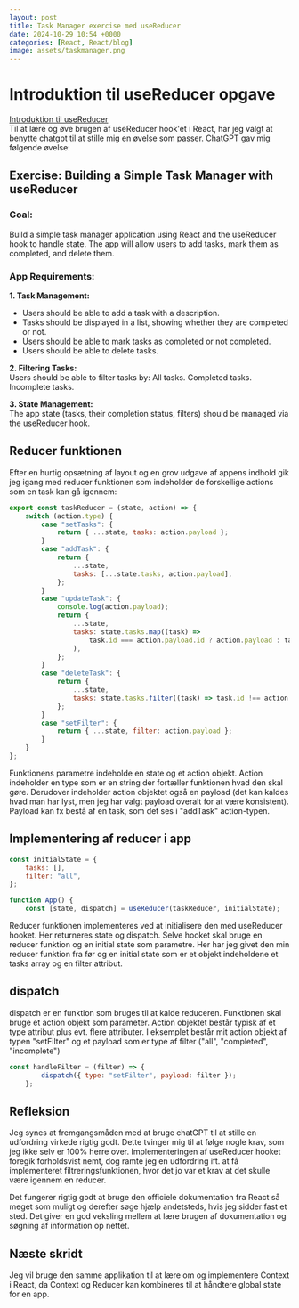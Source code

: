 ```yaml
---
layout: post
title: Task Manager exercise med useReducer
date: 2024-10-29 10:54 +0000
categories: [React, React/blog]
image: assets/taskmanager.png
---
```


# Introduktion til useReducer opgave

[Introduktion til useReducer](../useReducer)  
Til at lære og øve brugen af useReducer hook'et i React, har jeg valgt at benytte chatgpt til at stille mig en øvelse som passer.
ChatGPT gav mig følgende øvelse:

## Exercise: Building a Simple Task Manager with useReducer
### Goal:
Build a simple task manager application using React and the useReducer hook to handle state. The app will allow users to add tasks, mark them as completed, and delete them.

### App Requirements:
**1. Task Management:**  
- Users should be able to add a task with a description.  
- Tasks should be displayed in a list, showing whether they are completed or not.  
- Users should be able to mark tasks as completed or not completed.  
- Users should be able to delete tasks.    

**2. Filtering Tasks:**  
Users should be able to filter tasks by:
All tasks.
Completed tasks.
Incomplete tasks.  

**3. State Management:**  
The app state (tasks, their completion status, filters) should be managed via the useReducer hook.

## Reducer funktionen
Efter en hurtig opsætning af layout og en grov udgave af appens indhold gik jeg igang med reducer funktionen som indeholder de forskellige actions som en task kan gå igennem:

``` jsx
export const taskReducer = (state, action) => {
	switch (action.type) {
		case "setTasks": {
			return { ...state, tasks: action.payload };
		}
		case "addTask": {
			return {
				...state,
				tasks: [...state.tasks, action.payload],
			};
		}
		case "updateTask": {
			console.log(action.payload);
			return {
				...state,
				tasks: state.tasks.map((task) =>
					task.id === action.payload.id ? action.payload : task
				),
			};
		}
		case "deleteTask": {
			return {
				...state,
				tasks: state.tasks.filter((task) => task.id !== action.payload),
			};
		}
		case "setFilter": {
			return { ...state, filter: action.payload };
		}
	}
};
```
Funktionens parametre indeholde en state og et action objekt. Action indeholder en type som er en string der fortæller funktionen hvad den skal gøre. Derudover indeholder action objektet også en payload (det kan kaldes hvad man har lyst, men jeg har valgt payload overalt for at være konsistent). Payload kan fx bestå af en task, som det ses i "addTask" action-typen.

## Implementering af reducer i app
``` jsx
const initialState = {
	tasks: [],
	filter: "all",
};

function App() {
	const [state, dispatch] = useReducer(taskReducer, initialState);
```
Reducer funktionen implementeres ved at initialisere den med useReducer hooket. Her returneres state og dispatch. Selve hooket skal bruge en reducer funktion og en initial state som parametre. Her har jeg givet den min reducer funktion fra før og en initial state som er et objekt indeholdene et tasks array og en filter attribut.

## dispatch
dispatch er en funktion som bruges til at kalde reduceren. Funktionen skal bruge et action objekt som parameter. Action objektet består typisk af et type attribut plus evt. flere attributer. I eksemplet består mit action objekt af typen "setFilter" og et payload som er type af filter ("all", "completed", "incomplete")
``` jsx
const handleFilter = (filter) => {
		dispatch({ type: "setFilter", payload: filter });
	};
```

## Refleksion
Jeg synes at fremgangsmåden med at bruge chatGPT til at stille en udfordring virkede rigtig godt. Dette tvinger mig til at følge nogle krav, som jeg ikke selv er 100% herre over. Implementeringen af useReducer hooket foregik forholdsvist nemt, dog ramte jeg en udfordring ift. at få implementeret filtreringsfunktionen, hvor det jo var et krav at det skulle være igennem en reducer.

Det fungerer rigtig godt at bruge den officiele dokumentation fra React så meget som muligt og derefter søge hjælp andetsteds, hvis jeg sidder fast et sted. Det giver en god veksling mellem at lære brugen af dokumentation og søgning af information op nettet.

## Næste skridt
Jeg vil bruge den samme applikation til at lære om og implementere Context i React, da Context og Reducer kan kombineres til at håndtere global state for en app.
